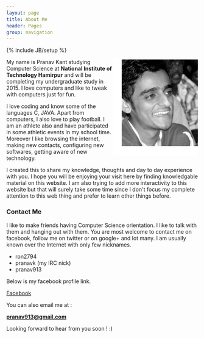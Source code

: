 ```yaml
---
layout: page
title: About Me 
header: Pages
group: navigation
---
```

{% include JB/setup %}

<p>
	<img src="me.jpg" align="right">
</p>

My name is Pranav Kant studying Computer Science at **National Institute of Technology Hamirpur** and will be completing my undergraduate study in 2015. I love computers and like to tweak with computers just for fun.

I love coding and know some of the languages C, JAVA. Apart from computers, I also love to play football. I am an athlete also and have participated in some athletic events in my school time. Moreover I like browsing the internet, making new contacts, configuring new softwares, getting aware of new technology.

I created this to share my knowledge, thoughts and day to day experience with you. I hope you will be enjoying your visit here by finding knowledgable material on this website. I am also trying to add more interactivity to this website but that will surely take some time since I don't focus my complete attention to this web thing and prefer to learn other things before.

### Contact Me

I like to make friends having Computer Science orientation. I like to talk with them and hanging out with them. You are most welcome to contact me on facebook, follow me on twitter or on google+ and lot many. I am usually known over the Internet with only few nicknames.
- ron2794
- pranavk (my IRC nick)
- pranav913

Below is my facebook profile link.

[Facebook](http://www.facebook.com/pranav913)

You can also email me at :

**pranav913@gmail.com**

Looking forward to hear from you soon ! :)

